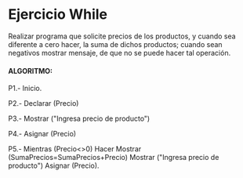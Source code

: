 # Ejercicio While

Realizar programa que solicite precios de los productos, y cuando sea diferente a cero hacer, la suma de dichos productos; cuando sean negativos mostrar mensaje, de que no se puede hacer tal operación.

#### ALGORITMO:

P1.- Inicio.

P2.- Declarar (Precio)

P3.- Mostrar ("Ingresa precio de producto")

P4.- Asignar (Precio)

P5.- Mientras (Precio<>0) Hacer
Mostrar (SumaPrecios=SumaPrecios+Precio)
Mostrar ("Ingresa precio de producto")
Asignar (Precio).






